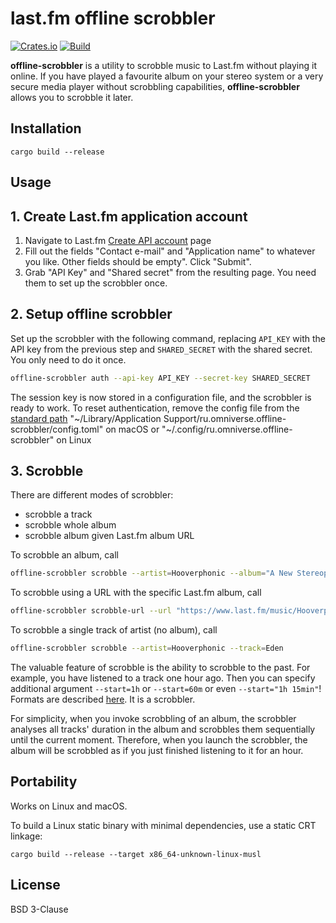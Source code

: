 # last.fm offline scrobbler

[![Crates.io](https://img.shields.io/crates/v/offline_scrobbler.svg)](https://crates.io/crates/offline_scrobbler)
[![Build](https://github.com/theirix/offline-scrobbler/actions/workflows/build.yml/badge.svg)](https://github.com/theirix/offline-scrobbler/actions/workflows/build.yml)

**offline-scrobbler** is a utility to scrobble music to Last.fm without playing it online. If you have played a favourite album on your stereo system or a very secure media player without scrobbling capabilities, **offline-scrobbler** allows you to scrobble it later.

## Installation

    cargo build --release

## Usage

## 1. Create Last.fm application account

1. Navigate to Last.fm [Create API account](https://www.last.fm/api/account/create) page 
2. Fill out the fields "Contact e-mail" and "Application name" to whatever you like. Other fields should be empty". Click "Submit".
3. Grab "API Key" and "Shared secret" from the resulting page. You need them to set up the scrobbler once.

## 2. Setup offline scrobbler

Set up the scrobbler with the following command, replacing `API_KEY` with the API key from the previous step and `SHARED_SECRET` with the shared secret. You only need to do it once.
```sh
offline-scrobbler auth --api-key API_KEY --secret-key SHARED_SECRET
```

The session key is now stored in a configuration file, and the scrobbler is ready to work. To reset authentication, remove the config file from the [standard path](https://docs.rs/directories/latest/directories/struct.ProjectDirs.html#examples) "~/Library/Application Support/ru.omniverse.offline-scrobbler/config.toml" on macOS or "~/.config/ru.omniverse.offline-scrobbler" on Linux

## 3. Scrobble

There are different modes of scrobbler:
- scrobble a track
- scrobble whole album
- scrobble album given Last.fm album URL

To scrobble an album, call
```sh
offline-scrobbler scrobble --artist=Hooverphonic --album="A New Stereophonic Sound Spectacular"
```

To scrobble using a URL with the specific Last.fm album, call
```sh
offline-scrobbler scrobble-url --url "https://www.last.fm/music/Hooverphonic/Blue+Wonder+Power+Milk"
```

To scrobble a single track of artist (no album), call
```sh
offline-scrobbler scrobble --artist=Hooverphonic --track=Eden
```

The valuable feature of scrobble is the ability to scrobble to the past.
For example, you have listened to a track one hour ago.  Then you can specify additional argument `--start=1h` or ``--start=60m`` or even `--start="1h 15min"`! Formats are described [here](https://docs.rs/humantime/latest/humantime/fn.parse_duration.html). It is a scrobbler.

For simplicity, when you invoke scrobbling of an album, the scrobbler analyses all tracks' duration in the album and scrobbles them sequentially until the current moment. Therefore, when you launch the scrobbler, the album will be scrobbled as if you just finished listening to it for an hour.

## Portability

Works on Linux and macOS.

To build a Linux static binary with minimal dependencies, use a static CRT linkage:

    cargo build --release --target x86_64-unknown-linux-musl


## License

BSD 3-Clause
